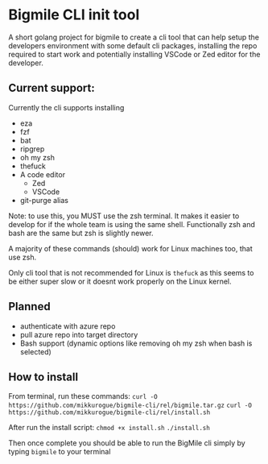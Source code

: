 # Bigmile CLI init tool

A short golang project for bigmile to create a cli tool that can help setup the developers environment with some default cli packages, installing the repo required to start work and potentially installing VSCode or Zed editor for the developer.


## Current support:

Currently the cli supports installing
- eza
- fzf
- bat
- ripgrep
- oh my zsh
- thefuck
- A code editor
  - Zed
  - VSCode
- git-purge alias

Note: to use this, you MUST use the zsh terminal. It makes it easier to develop for if the whole team is using the same shell. Functionally zsh and bash are the same but zsh is slightly newer.

A majority of these commands (should) work for Linux machines too, that use zsh.

Only cli tool that is not recommended for Linux is `thefuck` as this seems to be either super slow or it doesnt work properly on the Linux kernel.

## Planned

 - authenticate with azure repo
 - pull azure repo into target directory
 - Bash support (dynamic options like removing oh my zsh when bash is selected)

## How to install

From terminal, run these commands:
`curl -O https://github.com/mikkurogue/bigmile-cli/rel/bigmile.tar.gz`
`curl -O https://github.com/mikkurogue/bigmile-cli/rel/install.sh`

After run the install script:
`chmod +x install.sh`
`./install.sh`

Then once complete you should be able to run the BigMile cli simply by typing `bigmile` to your terminal
